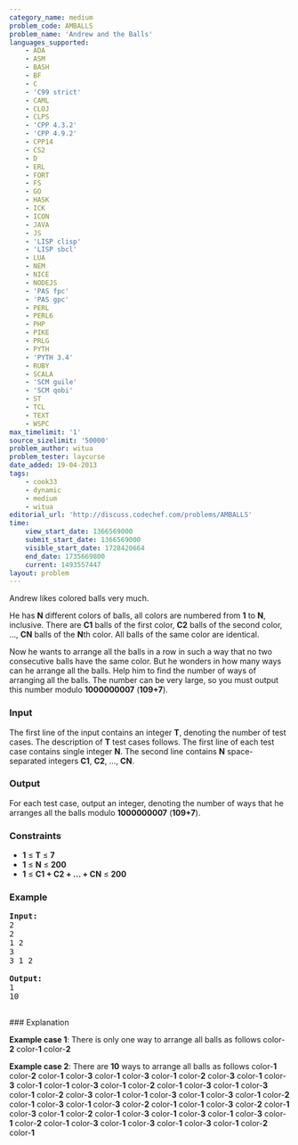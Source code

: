 ```yaml
---
category_name: medium
problem_code: AMBALLS
problem_name: 'Andrew and the Balls'
languages_supported:
    - ADA
    - ASM
    - BASH
    - BF
    - C
    - 'C99 strict'
    - CAML
    - CLOJ
    - CLPS
    - 'CPP 4.3.2'
    - 'CPP 4.9.2'
    - CPP14
    - CS2
    - D
    - ERL
    - FORT
    - FS
    - GO
    - HASK
    - ICK
    - ICON
    - JAVA
    - JS
    - 'LISP clisp'
    - 'LISP sbcl'
    - LUA
    - NEM
    - NICE
    - NODEJS
    - 'PAS fpc'
    - 'PAS gpc'
    - PERL
    - PERL6
    - PHP
    - PIKE
    - PRLG
    - PYTH
    - 'PYTH 3.4'
    - RUBY
    - SCALA
    - 'SCM guile'
    - 'SCM qobi'
    - ST
    - TCL
    - TEXT
    - WSPC
max_timelimit: '1'
source_sizelimit: '50000'
problem_author: witua
problem_tester: laycurse
date_added: 19-04-2013
tags:
    - cook33
    - dynamic
    - medium
    - witua
editorial_url: 'http://discuss.codechef.com/problems/AMBALLS'
time:
    view_start_date: 1366569000
    submit_start_date: 1366569000
    visible_start_date: 1728420664
    end_date: 1735669800
    current: 1493557447
layout: problem
---
```

Andrew likes colored balls very much.

He has **N** different colors of balls, all colors are numbered from **1** to **N**, inclusive. There are **C1** balls of the first color, **C2** balls of the second color, ..., **CN** balls of the **N**th color. All balls of the same color are identical.

Now he wants to arrange all the balls in a row in such a way that no two consecutive balls have the same color. But he wonders in how many ways can he arrange all the balls. Help him to find the number of ways of arranging all the balls. The number can be very large, so you must output this number modulo **1000000007** (**109+7**).

### Input

The first line of the input contains an integer **T**, denoting the number of test cases. The description of **T** test cases follows. The first line of each test case contains single integer **N**. The second line contains **N** space-separated integers **C1**, **C2**, ..., **CN**.

### Output

For each test case, output an integer, denoting the number of ways that he arranges all the balls modulo **1000000007** (**109+7**).

### Constraints

- **1** ≤ **T** ≤ **7**
- **1** ≤ **N** ≤ **200**
- **1** ≤ **C1 + C2 + ... + CN** ≤ **200**

### Example

<pre>
<b>Input:</b>
2
2
1 2
3
3 1 2

<b>Output:</b>
1
10

</pre>### Explanation
**Example case 1**: There is only one way to arrange all balls as follows
color-**2** color-**1** color-**2**

**Example case 2**: There are **10** ways to arrange all balls as follows
color-**1** color-**2** color-**1** color-**3** color-**1** color-**3**
color-**1** color-**2** color-**3** color-**1** color-**3** color-**1**
color-**1** color-**3** color-**1** color-**2** color-**1** color-**3**
color-**1** color-**3** color-**1** color-**2** color-**3** color-**1**
color-**1** color-**3** color-**1** color-**3** color-**1** color-**2**
color-**1** color-**3** color-**1** color-**3** color-**2** color-**1**
color-**1** color-**3** color-**2** color-**1** color-**3** color-**1**
color-**2** color-**1** color-**3** color-**1** color-**3** color-**1**
color-**3** color-**1** color-**2** color-**1** color-**3** color-**1**
color-**3** color-**1** color-**3** color-**1** color-**2** color-**1**

